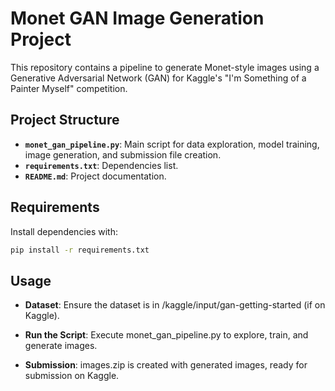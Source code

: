 # Monet GAN Image Generation Project

This repository contains a pipeline to generate Monet-style images using a Generative Adversarial Network (GAN) for Kaggle's "I'm Something of a Painter Myself" competition.

## Project Structure
- **`monet_gan_pipeline.py`**: Main script for data exploration, model training, image generation, and submission file creation.
- **`requirements.txt`**: Dependencies list.
- **`README.md`**: Project documentation.

## Requirements
Install dependencies with:
```bash
pip install -r requirements.txt
```

## Usage

- **Dataset**: Ensure the dataset is in /kaggle/input/gan-getting-started (if on Kaggle).

- **Run the Script**: Execute monet_gan_pipeline.py to explore, train, and generate images.

- **Submission**: images.zip is created with generated images, ready for submission on Kaggle.